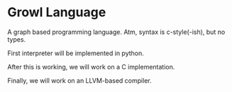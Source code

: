 # Growl Language

A graph based programming language. Atm, syntax is c-style(-ish),  but no types.

First interpreter will be implemented in python.

After this is working, we will work on a C implementation.

Finally, we will work on an LLVM-based compiler.